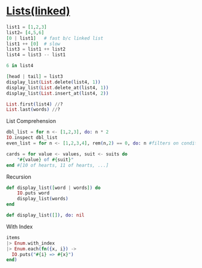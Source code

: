 # [Lists(linked)](https://hexdocs.pm/elixir/List.html#summary)

```elixir
list1 = [1,2,3]
list2= [4,5,6]
[0 | list1]   # fast b/c linked list
list1 ++ [0]  # slow 
list3 = list1 ++ list2
list4 = list3 -- list1

6 in list4

[head | tail] = list3
display_list(List.delete(list4, 1))
display_list(List.delete_at(list4, 1))
display_list(List.insert_at(list4, 2))

List.first(list4) //?
List.last(words) //?
```

List Comprehension

```elixir
dbl_list = for n <- [1,2,3], do: n * 2
IO.inspect dbl_list
even_list = for n <- [1,2,3,4], rem(n,2) == 0, do: n #filters on condition rem...

cards = for value <- values, suit <- suits do
	"#{value} of #{suit}"
end #[10 of hearts, 11 of hearts, ...]
```

Recursion 

```elixir
def display_list([word | words]) do
	IO.puts word
	display_list(words)
end

def display_list([]), do: nil
```

With Index

```elixir
items
|> Enum.with_index
|> Enum.each(fn({x, i}) ->
  IO.puts("#{i} => #{x}")
end)
```

